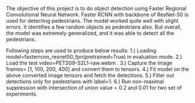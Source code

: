 The objective of this project is to do object detection using Faster Regional Convolutional Neural Network. Faster RCNN with backbone of ResNet-50 is used for detecting pedestrians. The model worked quite well with slight errors. It identifies a few random objects as pedestrians also. But overall, the model was extremely generalized, and it was able to detect all the pedestrians.

Following steps are used to produce below results:
1.)
Loading model=fasterrcnn_resnet50_fpn(pretrained=True) in evaluation mode.
2.)
Load the test video=PETS09-S2L1-raw.webm .
3.)
Capture the image frames= [1, 100, 200, 400] and convert them to tensors.
4.)
Fit model on the above converted image tensors and fetch the detections.
5.)
Filter out detections only for pedestrians with label=1.
6.)
Run non-maximal suppression with intersection of union value = 0.2 and 0.01 for two set of experiments.
